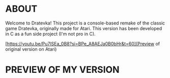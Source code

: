 # ABOUT
Welcome to Dratevka! This project is a console-based remake of the classic game Dratevka, originally made for Atari. 
This version has been developed in C as a fun side project (I'm not pro in C).

[https://youtu.be/Pu7lSEa_0B8?si=BPe_A8AEJa0B0bHr&t=60](Preview of original version on Atari)

# PREVIEW OF MY VERSION
